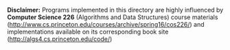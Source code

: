 <b>Disclaimer:</b>
Programs implemented in this directory are highly influenced by <strong>Computer Science 226</strong> <emph>(Algorithms and Data Structures)</emph> course materials (http://www.cs.princeton.edu/courses/archive/spring16/cos226/) and implementations available on its corresponding book site (http://algs4.cs.princeton.edu/code/)

